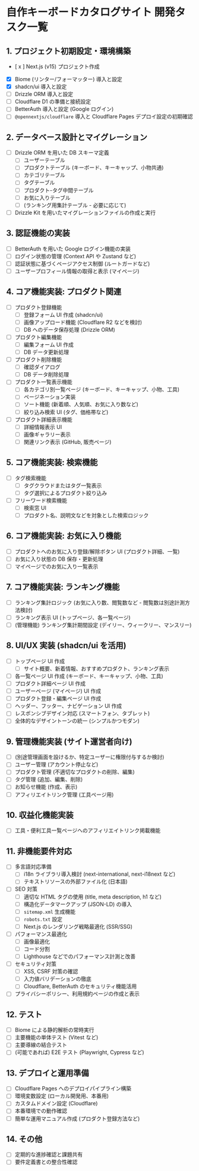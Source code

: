 # 自作キーボードカタログサイト 開発タスク一覧

## 1. プロジェクト初期設定・環境構築

- [ x ] Next.js (v15) プロジェクト作成
- [x] Biome (リンター/フォーマッター) 導入と設定
- [x] shadcn/ui 導入と設定
- [ ] Drizzle ORM 導入と設定
- [ ] Cloudflare D1 の準備と接続設定
- [ ] BetterAuth 導入と設定 (Google ログイン)
- [ ] `@opennextjs/cloudflare` 導入と Cloudflare Pages デプロイ設定の初期確認

## 2. データベース設計とマイグレーション

- [ ] Drizzle ORM を用いた DB スキーマ定義
  - [ ] ユーザーテーブル
  - [ ] プロダクトテーブル (キーボード、キーキャップ、小物共通)
  - [ ] カテゴリテーブル
  - [ ] タグテーブル
  - [ ] プロダクト-タグ中間テーブル
  - [ ] お気に入りテーブル
  - [ ] (ランキング用集計テーブル - 必要に応じて)
- [ ] Drizzle Kit を用いたマイグレーションファイルの作成と実行

## 3. 認証機能の実装

- [ ] BetterAuth を用いた Google ログイン機能の実装
- [ ] ログイン状態の管理 (Context API や Zustand など)
- [ ] 認証状態に基づくページアクセス制御 (ルートガードなど)
- [ ] ユーザープロフィール情報の取得と表示 (マイページ)

## 4. コア機能実装: プロダクト関連

- [ ] プロダクト登録機能
  - [ ] 登録フォーム UI 作成 (shadcn/ui)
  - [ ] 画像アップロード機能 (Cloudflare R2 などを検討)
  - [ ] DB へのデータ保存処理 (Drizzle ORM)
- [ ] プロダクト編集機能
  - [ ] 編集フォーム UI 作成
  - [ ] DB データ更新処理
- [ ] プロダクト削除機能
  - [ ] 確認ダイアログ
  - [ ] DB データ削除処理
- [ ] プロダクト一覧表示機能
  - [ ] 各カテゴリ別一覧ページ (キーボード、キーキャップ、小物、工具)
  - [ ] ページネーション実装
  - [ ] ソート機能 (新着順、人気順、お気に入り数など)
  - [ ] 絞り込み検索 UI (タグ、価格帯など)
- [ ] プロダクト詳細表示機能
  - [ ] 詳細情報表示 UI
  - [ ] 画像ギャラリー表示
  - [ ] 関連リンク表示 (GitHub, 販売ページ)

## 5. コア機能実装: 検索機能

- [ ] タグ検索機能
  - [ ] タグクラウドまたはタグ一覧表示
  - [ ] タグ選択によるプロダクト絞り込み
- [ ] フリーワード検索機能
  - [ ] 検索窓 UI
  - [ ] プロダクト名、説明文などを対象とした検索ロジック

## 6. コア機能実装: お気に入り機能

- [ ] プロダクトへのお気に入り登録/解除ボタン UI (プロダクト詳細、一覧)
- [ ] お気に入り状態の DB 保存・更新処理
- [ ] マイページでのお気に入り一覧表示

## 7. コア機能実装: ランキング機能

- [ ] ランキング集計ロジック (お気に入り数、閲覧数など - 閲覧数は別途計測方法検討)
- [ ] ランキング表示 UI (トップページ、各一覧ページ)
- [ ] (管理機能) ランキング集計期間設定 (デイリー、ウィークリー、マンスリー)

## 8. UI/UX 実装 (shadcn/ui を活用)

- [ ] トップページ UI 作成
  - [ ] サイト概要、新着情報、おすすめプロダクト、ランキング表示
- [ ] 各一覧ページ UI 作成 (キーボード、キーキャップ、小物、工具)
- [ ] プロダクト詳細ページ UI 作成
- [ ] ユーザーページ (マイページ) UI 作成
- [ ] プロダクト登録・編集ページ UI 作成
- [ ] ヘッダー、フッター、ナビゲーション UI 作成
- [ ] レスポンシブデザイン対応 (スマートフォン、タブレット)
- [ ] 全体的なデザイントーンの統一 (シンプルかつモダン)

## 9. 管理機能実装 (サイト運営者向け)

- [ ] (別途管理画面を設けるか、特定ユーザーに権限付与するか検討)
- [ ] ユーザー管理 (アカウント停止など)
- [ ] プロダクト管理 (不適切なプロダクトの削除、編集)
- [ ] タグ管理 (追加、編集、削除)
- [ ] お知らせ機能 (作成、表示)
- [ ] アフィリエイトリンク管理 (工具ページ用)

## 10. 収益化機能実装

- [ ] 工具・便利工具一覧ページへのアフィリエイトリンク掲載機能

## 11. 非機能要件対応

- [ ] 多言語対応準備
  - [ ] i18n ライブラリ導入検討 (next-international, next-i18next など)
  - [ ] テキストリソースの外部ファイル化 (日本語)
- [ ] SEO 対策
  - [ ] 適切な HTML タグの使用 (title, meta description, h1 など)
  - [ ] 構造化データマークアップ (JSON-LD) の導入
  - [ ] `sitemap.xml` 生成機能
  - [ ] `robots.txt` 設定
  - [ ] Next.js のレンダリング戦略最適化 (SSR/SSG)
- [ ] パフォーマンス最適化
  - [ ] 画像最適化
  - [ ] コード分割
  - [ ] Lighthouse などでのパフォーマンス計測と改善
- [ ] セキュリティ対策
  - [ ] XSS, CSRF 対策の確認
  - [ ] 入力値バリデーションの徹底
  - [ ] Cloudflare, BetterAuth のセキュリティ機能活用
- [ ] プライバシーポリシー、利用規約ページの作成と表示

## 12. テスト

- [ ] Biome による静的解析の常時実行
- [ ] 主要機能の単体テスト (Vitest など)
- [ ] 主要導線の結合テスト
- [ ] (可能であれば) E2E テスト (Playwright, Cypress など)

## 13. デプロイと運用準備

- [ ] Cloudflare Pages へのデプロイパイプライン構築
- [ ] 環境変数設定 (ローカル開発用、本番用)
- [ ] カスタムドメイン設定 (Cloudflare)
- [ ] 本番環境での動作確認
- [ ] 簡単な運用マニュアル作成 (プロダクト登録方法など)

## 14. その他

- [ ] 定期的な進捗確認と課題共有
- [ ] 要件定義書との整合性確認
